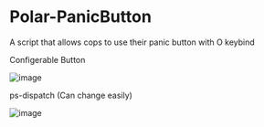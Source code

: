 # Polar-PanicButton
 A script that allows cops to use their panic button with O keybind


Configerable Button

![image](https://user-images.githubusercontent.com/102779658/227052560-d49e2ff5-af45-42a7-8e63-721731ef2e52.png)


ps-dispatch (Can change easily)

![image](https://user-images.githubusercontent.com/102779658/227052652-0a07fa19-8de8-4357-ad9b-62c92c3ce59c.png)

